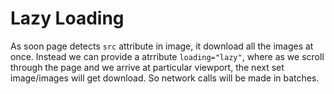 # Lazy Loading

As soon page detects `src` attribute in image, it download all the images at once. Instead we can provide a atrribute `loading="lazy"`,
where as we scroll through the page and we arrive at particular viewport, the next set image/images will get download. So network calls will be made in batches.
